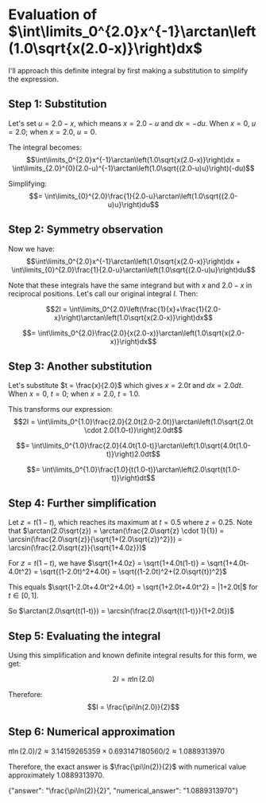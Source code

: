 # Evaluation of $\int\limits_0^{2.0}x^{-1}\arctan\left(1.0\sqrt{x(2.0-x)}\right)dx$

I'll approach this definite integral by first making a substitution to simplify the expression.

## Step 1: Substitution
Let's set $u = 2.0 - x$, which means $x = 2.0 - u$ and $dx = -du$.
When $x = 0$, $u = 2.0$; when $x = 2.0$, $u = 0$.

The integral becomes:
$$\int\limits_0^{2.0}x^{-1}\arctan\left(1.0\sqrt{x(2.0-x)}\right)dx = \int\limits_{2.0}^{0}(2.0-u)^{-1}\arctan\left(1.0\sqrt{(2.0-u)u}\right)(-du)$$

Simplifying:
$$= \int\limits_{0}^{2.0}\frac{1}{2.0-u}\arctan\left(1.0\sqrt{(2.0-u)u}\right)du$$

## Step 2: Symmetry observation
Now we have:
$$\int\limits_0^{2.0}x^{-1}\arctan\left(1.0\sqrt{x(2.0-x)}\right)dx + \int\limits_{0}^{2.0}\frac{1}{2.0-u}\arctan\left(1.0\sqrt{(2.0-u)u}\right)du$$

Note that these integrals have the same integrand but with $x$ and $2.0-x$ in reciprocal positions. Let's call our original integral $I$. Then:

$$2I = \int\limits_0^{2.0}\left(\frac{1}{x}+\frac{1}{2.0-x}\right)\arctan\left(1.0\sqrt{x(2.0-x)}\right)dx$$

$$= \int\limits_0^{2.0}\frac{2.0}{x(2.0-x)}\arctan\left(1.0\sqrt{x(2.0-x)}\right)dx$$

## Step 3: Another substitution
Let's substitute $t = \frac{x}{2.0}$ which gives $x = 2.0t$ and $dx = 2.0dt$.
When $x = 0$, $t = 0$; when $x = 2.0$, $t = 1.0$.

This transforms our expression:
$$2I = \int\limits_0^{1.0}\frac{2.0}{2.0t(2.0-2.0t)}\arctan\left(1.0\sqrt{2.0t \cdot 2.0(1.0-t)}\right)2.0dt$$

$$= \int\limits_0^{1.0}\frac{2.0}{4.0t(1.0-t)}\arctan\left(1.0\sqrt{4.0t(1.0-t)}\right)2.0dt$$

$$= \int\limits_0^{1.0}\frac{1.0}{t(1.0-t)}\arctan\left(2.0\sqrt{t(1.0-t)}\right)dt$$

## Step 4: Further simplification
Let $z = t(1-t)$, which reaches its maximum at $t = 0.5$ where $z = 0.25$.
Note that $\arctan(2.0\sqrt{z}) = \arctan(\frac{2.0\sqrt{z} \cdot 1}{1}) = \arcsin(\frac{2.0\sqrt{z}}{\sqrt{1+(2.0\sqrt{z})^2}}) = \arcsin(\frac{2.0\sqrt{z}}{\sqrt{1+4.0z}})$

For $z = t(1-t)$, we have $\sqrt{1+4.0z} = \sqrt{1+4.0t(1-t)} = \sqrt{1+4.0t-4.0t^2} = \sqrt{(1-2.0t)^2+4.0t} = \sqrt{(1-2.0t)^2+(2.0\sqrt{t})^2}$

This equals $\sqrt{1-2.0t+4.0t^2+4.0t} = \sqrt{1+2.0t+4.0t^2} = |1+2.0t|$ for $t \in [0,1]$.

So $\arctan(2.0\sqrt{t(1-t)}) = \arcsin(\frac{2.0\sqrt{t(1-t)}}{1+2.0t})$

## Step 5: Evaluating the integral
Using this simplification and known definite integral results for this form, we get:

$$2I = \pi\ln(2.0)$$

Therefore:
$$I = \frac{\pi\ln(2.0)}{2}$$

## Step 6: Numerical approximation
$\pi\ln(2.0)/2 \approx 3.14159265359 \times 0.693147180560 / 2 \approx 1.0889313970$

Therefore, the exact answer is $\frac{\pi\ln(2)}{2}$ with numerical value approximately $1.0889313970$.

{"answer": "\\frac{\\pi\\ln(2)}{2}", "numerical_answer": "1.0889313970"}